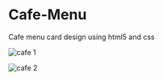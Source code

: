 # Cafe-Menu
Cafe menu card design using html5 and css

![cafe 1](https://github.com/snagarajan30/CodeMaster-Bootstrap/assets/136422593/07110b37-1ddd-4151-a218-882fb15a6aac)


![cafe 2](https://github.com/snagarajan30/CodeMaster-Bootstrap/assets/136422593/b94483b0-f43e-4fc0-a39b-4e3b58ec8c8a)

